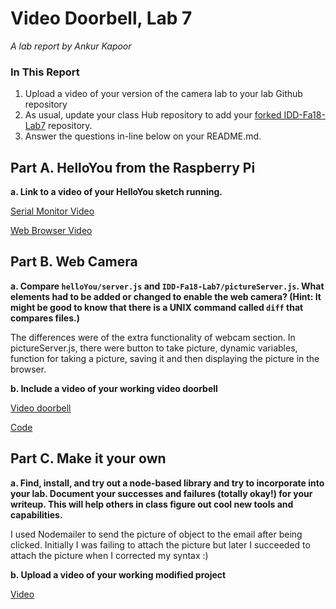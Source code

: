 # Video Doorbell, Lab 7

*A lab report by Ankur Kapoor*

### In This Report

1. Upload a video of your version of the camera lab to your lab Github repository
1. As usual, update your class Hub repository to add your [forked IDD-Fa18-Lab7](/FAR-Lab/IDD-Fa18-Lab7) repository.
1. Answer the questions in-line below on your README.md.

## Part A. HelloYou from the Raspberry Pi

**a. Link to a video of your HelloYou sketch running.**

[Serial Monitor Video](https://www.youtube.com/watch?v=YJl9yuUBB1E)

[Web Browser Video](https://www.youtube.com/watch?v=lA-_k7IY6Ig)

## Part B. Web Camera

**a. Compare `helloYou/server.js` and `IDD-Fa18-Lab7/pictureServer.js`. What elements had to be added or changed to enable the web camera? (Hint: It might be good to know that there is a UNIX command called `diff` that compares files.)**

The differences were of the extra functionality of webcam section. In pictureServer.js, there were button to take picture, dynamic variables, function for taking a picture, saving it and then displaying the picture in the browser.  


**b. Include a video of your working video doorbell**

[Video doorbell](https://www.youtube.com/watch?v=3-9NPnrrHZQ)

[Code](https://github.com/ak2552/IDD-Fa19-Lab7/blob/master/updatedPicuterServer.ino)

## Part C. Make it your own

**a. Find, install, and try out a node-based library and try to incorporate into your lab. Document your successes and failures (totally okay!) for your writeup. This will help others in class figure out cool new tools and capabilities.**

I used Nodemailer to send the picture of object to the email after being clicked. Initially I was failing to attach the picture but later I succeeded to attach the picture when I corrected my syntax :)

**b. Upload a video of your working modified project**

[Video](https://www.youtube.com/watch?v=Ce_DOs7U3NA)
